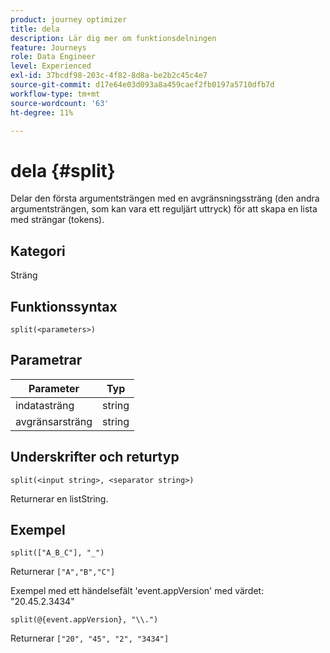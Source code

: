 ```yaml
---
product: journey optimizer
title: dela
description: Lär dig mer om funktionsdelningen
feature: Journeys
role: Data Engineer
level: Experienced
exl-id: 37bcdf98-203c-4f82-8d8a-be2b2c45c4e7
source-git-commit: d17e64e03d093a8a459caef2fb0197a5710dfb7d
workflow-type: tm+mt
source-wordcount: '63'
ht-degree: 11%

---
```


# dela {#split}

Delar den första argumentsträngen med en avgränsningssträng (den andra argumentsträngen, som kan vara ett reguljärt uttryck) för att skapa en lista med strängar (tokens).

## Kategori

Sträng

## Funktionssyntax

`split(<parameters>)`

## Parametrar

| Parameter | Typ |
|-----------|------------------|
| indatasträng | string |
| avgränsarsträng | string |

## Underskrifter och returtyp

`split(<input string>, <separator string>)`

Returnerar en listString.

## Exempel

`split(["A_B_C"], "_")`

Returnerar `["A","B","C"]`

Exempel med ett händelsefält &#39;event.appVersion&#39; med värdet: &quot;20.45.2.3434&quot;

`split(@{event.appVersion}, "\\.")`

Returnerar `["20", "45", "2", "3434"]`
